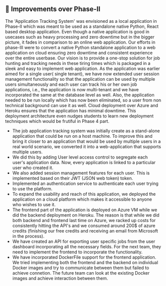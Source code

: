 :rocket: Improvements over Phase-II
---

The 'Application Tracking System' was envisioned as a local application in Phase-II which was meant to be used as a standalone native Python, React based desktop application. Even though a native application is good in usecases such as heavy processing and zero downtime but in the bigger picture, it fades in comparison to an online web application. Our efforts in phase-III were to convert a native Python standalone application to a web application on cloud ensuring zero downtime and consistent experience over the entire userbase. Our vision is to provide a one-stop solution for job hunting and tracking needs in these tiring times which is packaged in a sleek and easy to implement web application. As the application was earlier aimed for a single user( single tenant), we have now extended user session management functionality so that the application can be used by multiple users simultaneously and each user can track his or her own job applications, i.e., the application is now multi-tenant and we have incorporated the same at the database level as well. Also, the application needed to be run locally which has now been eliminated, so a user from non technical background can use it as well. Cloud deployment over Azure and Heroku ensures that the application has minimal downtime. This deployment architecture even nudges students to learn new deployment techniques which would be frutiful in Phase 4 part.

* The job application tracking system was initially create as a stand-alone application that could be run on a host machine. To improve this and bring it closer to an application that would be used by multiple users in a real world scenario, we converted it into a web-application that supports multiple users.
* We did this by adding User level access control to segregate each user's application data. Now, every application is linked to a particular user who created it.
* We also added session management features for each user. This is implemented based on their JWT (JSON web token) token.
* Implemented an authentication service to authenticate each user trying to use the platform.
* To expand the usability and reach of this application, we deployed the application on a cloud platform which makes it accessible to anyone who wishes to use it.
* The frontend part of the application is deployed on Azure VM while we did the backend deployment on Heroku. The reason is that while we did both backend and frontend last time on Azure, we racked up costs for consistently hitting the API's and we consumed around 200$ of azure credits (finishing our free credits and receiving an email from Microsoft in the process).
* We have created an API for exporting user specific jobs from the user dashboard incorporating all the necessary fields. For the next team, they need to implement the frontend to incorporate the functionality.
* We have incorporated DockerFile support for the frontend application. We tried implementing both the frontend and the backend on individual Docker images and try to communicate between them but failed to achieve connetion. The future team can look at the existing Docker images and achieve interaction between them.
